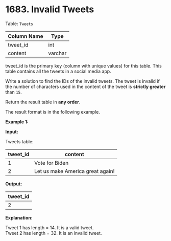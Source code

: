 # 1683. Invalid Tweets

Table: `Tweets`

| Column Name    | Type    |
| -------------- | ------- |
| tweet_id       | int     |
| content        | varchar |

tweet_id is the primary key (column with unique values) for this table.
This table contains all the tweets in a social media app.
 
Write a solution to find the IDs of the invalid tweets. The tweet is invalid if the number of characters used in the content of the tweet is **strictly greater** than `15`.

Return the result table in **any order**.

The result format is in the following example. 

**Example 1:**

**Input:** 

Tweets table:

| tweet_id | content                          |
| -------- | -------------------------------- |
| 1        | Vote for Biden                   |
| 2        | Let us make America great again! |

**Output:** 

| tweet_id |
| -------- |
| 2        |

**Explanation:**

Tweet 1 has length = 14. It is a valid tweet. </br>
Tweet 2 has length = 32. It is an invalid tweet.